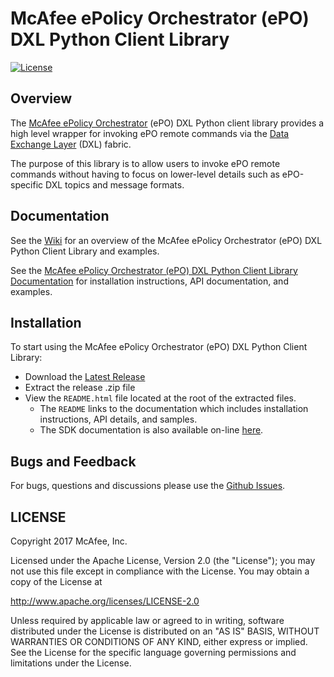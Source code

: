 # McAfee ePolicy Orchestrator (ePO) DXL Python Client Library
[![License](https://img.shields.io/badge/License-Apache%202.0-blue.svg)](https://opensource.org/licenses/Apache-2.0)

## Overview

The [McAfee ePolicy Orchestrator](https://www.mcafee.com/us/products/epolicy-orchestrator.aspx) (ePO) DXL Python
client library provides a high level wrapper for invoking ePO remote commands via the
[Data Exchange Layer](http://www.mcafee.com/us/solutions/data-exchange-layer.aspx) (DXL) fabric.

The purpose of this library is to allow users to invoke ePO remote commands without having to focus
on lower-level details such as ePO-specific DXL topics and message formats.

## Documentation

See the [Wiki](https://github.com/opendxl/opendxl-epo-client-python/wiki) for an overview of the McAfee ePolicy Orchestrator (ePO) DXL Python Client Library and examples.

See the [McAfee ePolicy Orchestrator (ePO) DXL Python Client Library Documentation](https://opendxl.github.io/opendxl-epo-client-python/pydoc) for
installation instructions, API documentation, and examples.

## Installation

To start using the McAfee ePolicy Orchestrator (ePO) DXL Python Client Library:

* Download the [Latest Release](https://github.com/opendxl/opendxl-epo-client-python/releases/latest)
* Extract the release .zip file
* View the `README.html` file located at the root of the extracted files.
  * The `README` links to the documentation which includes installation instructions, API details, and samples.
  * The SDK documentation is also available on-line [here](https://opendxl.github.io/opendxl-epo-client-python/pydoc).

## Bugs and Feedback

For bugs, questions and discussions please use the [Github Issues](https://github.com/opendxl/opendxl-epo-client-python/issues).

## LICENSE

Copyright 2017 McAfee, Inc.

Licensed under the Apache License, Version 2.0 (the "License"); you may not use this file except in compliance with the License. You may obtain a copy of the License at

http://www.apache.org/licenses/LICENSE-2.0

Unless required by applicable law or agreed to in writing, software distributed under the License is distributed on an "AS IS" BASIS, WITHOUT WARRANTIES OR CONDITIONS OF ANY KIND, either express or implied. See the License for the specific language governing permissions and limitations under the License. 
